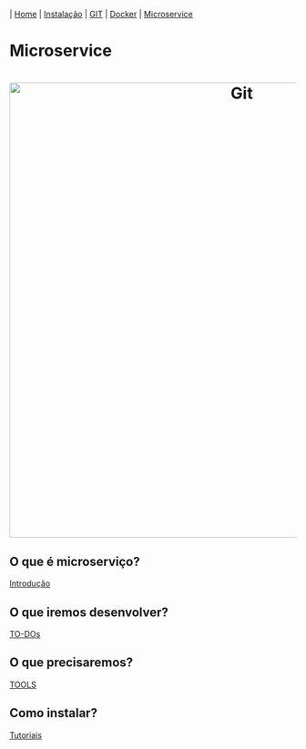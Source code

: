 | [Home](/handson_microservice) | [Instalação](/handson_microservice/instalacao) | [GIT](/handson_microservice/git) | [Docker](/handson_microservice/docker) | [Microservice](/handson_microservice/microservice)

# Microservice

<h1 align="center">
  <img src="https://user-images.githubusercontent.com/18057391/90987349-a8cf4b00-e560-11ea-8758-2fe958cbe0c9.png" alt="Git" width="800px" />
</h1>

## O que é microserviço?

[Introdução](microservice/what-is-microservice.md)

## O que iremos desenvolver?

[TO-DOs](microservice/to-do.md)

## O que precisaremos?

[TOOLS](microservice/tools.md)

## Como instalar?
[Tutoriais](microservice/installation.md)